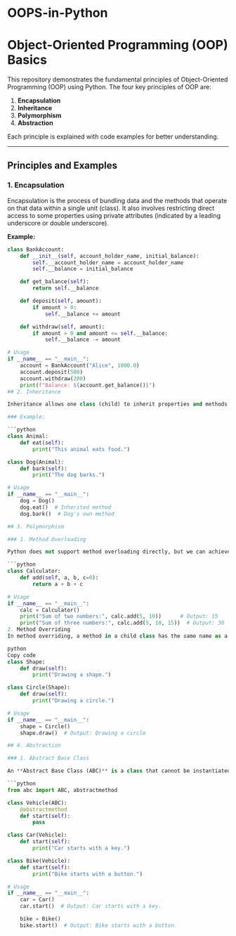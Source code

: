 # OOPS-in-Python
# Object-Oriented Programming (OOP) Basics

This repository demonstrates the fundamental principles of Object-Oriented Programming (OOP) using Python. The four key principles of OOP are:

1. **Encapsulation**
2. **Inheritance**
3. **Polymorphism**
4. **Abstraction**

Each principle is explained with code examples for better understanding.

---

## Principles and Examples

### 1. Encapsulation

Encapsulation is the process of bundling data and the methods that operate on that data within a single unit (class). It also involves restricting direct access to some properties using private attributes (indicated by a leading underscore or double underscore).

**Example:**

```python
class BankAccount:
    def __init__(self, account_holder_name, initial_balance):
        self.__account_holder_name = account_holder_name
        self.__balance = initial_balance

    def get_balance(self):
        return self.__balance

    def deposit(self, amount):
        if amount > 0:
            self.__balance += amount

    def withdraw(self, amount):
        if amount > 0 and amount <= self.__balance:
            self.__balance -= amount

# Usage
if __name__ == "__main__":
    account = BankAccount("Alice", 1000.0)
    account.deposit(500)
    account.withdraw(200)
    print(f"Balance: ${account.get_balance()}")
## 2. Inheritance

Inheritance allows one class (child) to inherit properties and methods from another class (parent). It promotes code reuse and establishes a relationship between classes.

### Example:

```python
class Animal:
    def eat(self):
        print("This animal eats food.")

class Dog(Animal):
    def bark(self):
        print("The dog barks.")

# Usage
if __name__ == "__main__":
    dog = Dog()
    dog.eat()  # Inherited method
    dog.bark()  # Dog's own method

## 3. Polymorphism

### 1. Method Overloading

Python does not support method overloading directly, but we can achieve similar functionality using **default arguments**.

```python
class Calculator:
    def add(self, a, b, c=0):
        return a + b + c

# Usage
if __name__ == "__main__":
    calc = Calculator()
    print("Sum of two numbers:", calc.add(5, 10))      # Output: 15
    print("Sum of three numbers:", calc.add(5, 10, 15))  # Output: 30
2. Method Overriding
In method overriding, a method in a child class has the same name as a method in the parent class but provides a different implementation.

python
Copy code
class Shape:
    def draw(self):
        print("Drawing a shape.")

class Circle(Shape):
    def draw(self):
        print("Drawing a circle.")

# Usage
if __name__ == "__main__":
    shape = Circle()
    shape.draw()  # Output: Drawing a circle

## 4. Abstraction

### 1. Abstract Base Class

An **Abstract Base Class (ABC)** is a class that cannot be instantiated and serves as a blueprint for other classes. Abstract methods defined in an ABC must be implemented in derived classes.

```python
from abc import ABC, abstractmethod

class Vehicle(ABC):
    @abstractmethod
    def start(self):
        pass

class Car(Vehicle):
    def start(self):
        print("Car starts with a key.")

class Bike(Vehicle):
    def start(self):
        print("Bike starts with a button.")

# Usage
if __name__ == "__main__":
    car = Car()
    car.start()  # Output: Car starts with a key.

    bike = Bike()
    bike.start()  # Output: Bike starts with a button.

